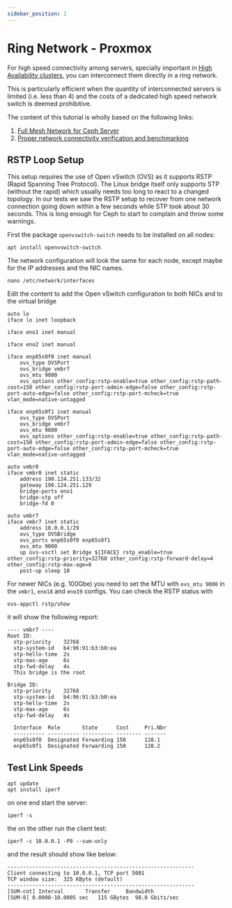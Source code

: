 ```yaml
---
sidebar_position: 1
---
```


# Ring Network - Proxmox

For high speed connectivity among servers, specially important in [High Availability clusters](/docs/members/highavailability/proxmoxceph.md), you can interconnect them directly in a ring network.

This is particularly efficient when the quantity of interconnected servers is limited (i.e. less than 4) and the costs of a dedicated high speed network switch is deemed prohibitive.

The content of this tutorial is wholly based on the following links:

1. [Full Mesh Network for Ceph Server](https://pve.proxmox.com/wiki/Full_Mesh_Network_for_Ceph_Server#RSTP_Loop_Setup)
2. [Proper network connectivity verification and benchmarking](https://medium.com/@krisiasty/proper-network-connectivity-verification-and-benchmarking-d9cfc6dde7bf)

## RSTP Loop Setup

This setup requires the use of Open vSwitch (OVS) as it supports RSTP (Rapid Spanning Tree Protocol). The Linux bridge itself only supports STP (without the rapid) which usually needs too long to react to a changed topology. In our tests we saw the RSTP setup to recover from one network connection going down within a few seconds while STP took about 30 seconds. This is long enough for Ceph to start to complain and throw some warnings.

First the package `openvswitch-switch` needs to be installed on all nodes:

```
apt install openvswitch-switch
```

The network configuration will look the same for each node, except maybe for the IP addresses and the NIC names.

``` shell
nano /etc/network/interfaces
```

Edit the content to add the Open vSwitch configuration to both NICs and to the virtual bridge 

```
auto lo
iface lo inet loopback

iface eno1 inet manual

iface eno2 inet manual

iface enp65s0f0 inet manual
    ovs_type OVSPort
    ovs_bridge vmbr7
    ovs_mtu 9000
    ovs_options other_config:rstp-enable=true other_config:rstp-path-cost=150 other_config:rstp-port-admin-edge=false other_config:rstp-port-auto-edge=false other_config:rstp-port-mcheck=true vlan_mode=native-untagged

iface enp65s0f1 inet manual
    ovs_type OVSPort
    ovs_bridge vmbr7
    ovs_mtu 9000
    ovs_options other_config:rstp-enable=true other_config:rstp-path-cost=150 other_config:rstp-port-admin-edge=false other_config:rstp-port-auto-edge=false other_config:rstp-port-mcheck=true vlan_mode=native-untagged

auto vmbr0
iface vmbr0 inet static
    address 190.124.251.133/32
    gateway 190.124.251.129
    bridge-ports eno1
    bridge-stp off
    bridge-fd 0

auto vmbr7
iface vmbr7 inet static
    address 10.0.0.1/29
    ovs_type OVSBridge
    ovs_ports enp65s0f0 enp65s0f1
    ovs_mtu 9000
    up ovs-vsctl set Bridge ${IFACE} rstp_enable=true other_config:rstp-priority=32768 other_config:rstp-forward-delay=4 other_config:rstp-max-age=6
    post-up sleep 10

```

For newer NICs (e.g. 100Gbe) you need to set the MTU with `ovs_mtu 9000` in the `vmbr1`, `eno18` and `eno19` configs. You can check the RSTP status with

``` shell
ovs-appctl rstp/show
```

it will show the following report:

```
---- vmbr7 ----
Root ID:
  stp-priority    32768
  stp-system-id   b4:96:91:b3:b0:ea
  stp-hello-time  2s
  stp-max-age     6s
  stp-fwd-delay   4s
  This bridge is the root

Bridge ID:
  stp-priority    32768
  stp-system-id   b4:96:91:b3:b0:ea
  stp-hello-time  2s
  stp-max-age     6s
  stp-fwd-delay   4s

  Interface  Role       State      Cost     Pri.Nbr
  ---------- ---------- ---------- -------- -------
  enp65s0f0  Designated Forwarding 150      128.1
  enp65s0f1  Designated Forwarding 150      128.2
```

## Test Link Speeds

```shell
apt update
apt install iperf
```

on one end start the server:

```shell
iperf -s
```

the on the other run the client test:

```shell
iperf -c 10.0.0.1 -P8 --sum-only
```

and the result should show like below:

```
------------------------------------------------------------
Client connecting to 10.0.0.1, TCP port 5001
TCP window size:  325 KByte (default)
------------------------------------------------------------
[SUM-cnt] Interval       Transfer     Bandwidth
[SUM-8] 0.0000-10.0005 sec   115 GBytes  98.8 Gbits/sec
```